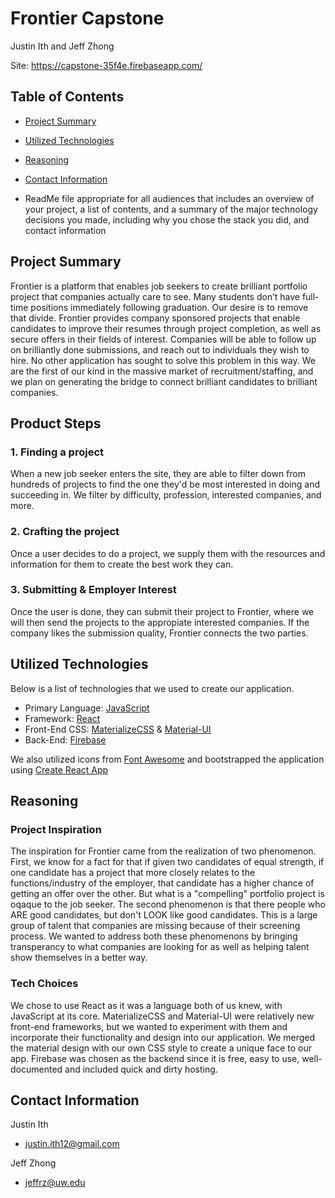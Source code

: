 # Frontier Capstone
Justin Ith and Jeff Zhong

Site: https://capstone-35f4e.firebaseapp.com/

## Table of Contents
- [Project Summary](#project-summary)
- [Utilized Technologies](#utilized-technologies)
- [Reasoning](#reasoning)
- [Contact Information](#contact-information)

- ReadMe file appropriate for all audiences that includes an overview of your project, a list of contents, and a summary of the major technology decisions you made, including why you chose the stack you did, and contact information


## Project Summary
Frontier is a platform that enables job seekers to create brilliant portfolio project that companies actually care to see. Many students don’t have full-time positions immediately following graduation. Our desire is to remove that divide. Frontier provides company sponsored projects that enable candidates to improve their resumes through project completion, as well as secure offers in their fields of interest. Companies will be able to follow up on brilliantly done submissions, and reach out to individuals they wish to hire. No other application has sought to solve this problem in this way. We are the first of our kind in the massive market of recruitment/staffing, and we plan on generating the bridge to connect brilliant candidates to brilliant companies.

## Product Steps
### 1. Finding a project
When a new job seeker enters the site, they are able to filter down from hundreds of projects to find the one they'd be most interested in doing and succeeding in. We filter by difficulty, profession, interested companies, and more.

### 2. Crafting the project
Once a user decides to do a project, we supply them with the resources and information for them to create the best work they can.

### 3. Submitting & Employer Interest
Once the user is done, they can submit their project to Frontier, where we will then send the projects to the appropiate interested companies. If the company likes the submission quality, Frontier connects the two parties.

## Utilized Technologies
Below is a list of technologies that we used to create our application.
* Primary Language: [JavaScript](https://www.javascript.com/)
* Framework: [React](https://facebook.github.io/react/)
* Front-End CSS: [MaterializeCSS](http://materializecss.com/) & [Material-UI](http://www.material-ui.com/#/)
* Back-End: [Firebase](https://firebase.google.com/)

We also utilized icons from [Font Awesome](http://fontawesome.io/) and bootstrapped the application using [Create React App](https://github.com/facebookincubator/create-react-app)

## Reasoning
### Project Inspiration
The inspiration for Frontier came from the realization of two phenomenon. First, we know for a fact for that if given two candidates of equal strength, if one candidate has a project that more closely relates to the functions/industry of the employer, that candidate has a higher chance of getting an offer over the other. But what is a "compelling" portfolio project is oqaque to the job seeker. The second phenomenon is that there people who ARE good candidates, but don't LOOK like good candidates. This is a large group of talent that companies are missing because of their screening process. We wanted to address both these phenomenons by bringing transperancy to what companies are looking for as well as helping talent show themselves in a better way.

### Tech Choices
We chose to use React as it was a language both of us knew, with JavaScript at its core. MaterializeCSS and Material-UI were relatively new front-end frameworks, but we wanted to experiment with them and incorporate their functionality and design into our application. We merged the material design with our own CSS style to create a unique face to our app. Firebase was chosen as the backend since it is free, easy to use, well-documented and included quick and dirty hosting.

## Contact Information
Justin Ith
* justin.ith12@gmail.com

Jeff Zhong
* jeffrz@uw.edu
